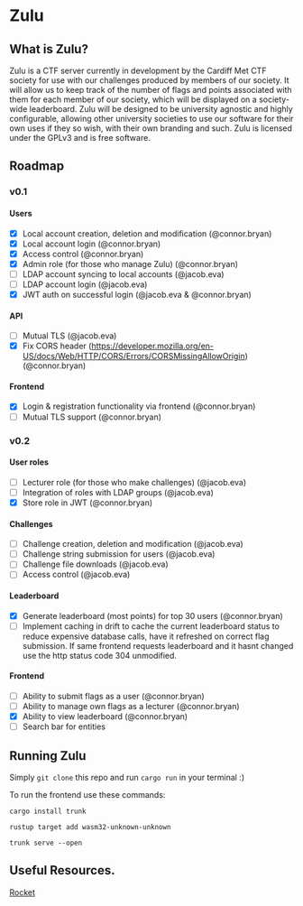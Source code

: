 # Zulu
## What is Zulu?
Zulu is a CTF server currently in development by the Cardiff Met CTF society
for use with our challenges produced by members of our society. It will allow
us to keep track of the number of flags and points associated with them for
each member of our society, which will be displayed on a society-wide
leaderboard. Zulu will be designed to be university agnostic and highly
configurable, allowing other university societies to use our software for their
own uses if they so wish, with their own branding and such. Zulu is licensed
under the GPLv3 and is free software.

## Roadmap
### v0.1
#### Users
* [x] Local account creation, deletion and modification (@connor.bryan)
* [x] Local account login (@connor.bryan)
* [x] Access control (@connor.bryan)
* [x] Admin role (for those who manage Zulu) (@connor.bryan)
* [ ] LDAP account syncing to local accounts (@jacob.eva)
* [ ] LDAP account login (@jacob.eva)
* [x] JWT auth on successful login (@jacob.eva & @connor.bryan)

#### API
* [ ] Mutual TLS (@jacob.eva)
* [x] Fix CORS header (https://developer.mozilla.org/en-US/docs/Web/HTTP/CORS/Errors/CORSMissingAllowOrigin) (@connor.bryan)

#### Frontend
* [x] Login & registration functionality via frontend (@connor.bryan)
* [ ] Mutual TLS support (@connor.bryan)
### v0.2
#### User roles
* [ ] Lecturer role (for those who make challenges) (@jacob.eva)
* [ ] Integration of roles with LDAP groups (@jacob.eva)
* [x] Store role in JWT (@connor.bryan)

#### Challenges
* [ ] Challenge creation, deletion and modification (@jacob.eva)
* [ ] Challenge string submission for users (@jacob.eva)
* [ ] Challenge file downloads (@jacob.eva)
* [ ] Access control (@jacob.eva)

#### Leaderboard
* [x] Generate leaderboard (most points) for top 30 users (@connor.bryan)
* [ ] Implement caching in drift to cache the current leaderboard status to reduce
expensive database calls, have it refreshed on correct flag submission.
If same frontend requests leaderboard and it hasnt changed use the http status
code 304 unmodified.

#### Frontend
* [ ] Ability to submit flags as a user (@connor.bryan)
* [ ] Ability to manage own flags as a lecturer (@connor.bryan)
* [x] Ability to view leaderboard (@connor.bryan)
* [ ] Search bar for entities

## Running Zulu
Simply `git clone` this repo and run `cargo run` in your terminal :)

To run the frontend use these commands:

```
cargo install trunk

rustup target add wasm32-unknown-unknown

trunk serve --open
```

## Useful Resources.
[Rocket](https://rocket.rs/)

